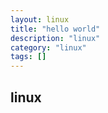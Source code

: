 ```yaml
---
layout: linux
title: "hello world"
description: "linux"
category: "linux"
tags: []
---
```


## linux
